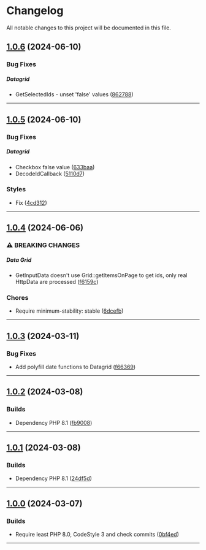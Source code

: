 <!--- BEGIN HEADER -->
# Changelog

All notable changes to this project will be documented in this file.
<!--- END HEADER -->

## [1.0.6](https://github.com/liquiddesign/grid/compare/v1.0.5...v1.0.6) (2024-06-10)

### Bug Fixes


##### Datagrid

* GetSelectedIds - unset 'false' values ([862788](https://github.com/liquiddesign/grid/commit/8627880fb74a371cca5791b457d7e0bb68bf01f5))


---

## [1.0.5](https://github.com/liquiddesign/grid/compare/v1.0.4...v1.0.5) (2024-06-10)

### Bug Fixes


##### Datagrid

* Checkbox false value ([633baa](https://github.com/liquiddesign/grid/commit/633baa624c6314150e38b4bc755b0701004a707a))
* DecodeIdCallback ([5110d7](https://github.com/liquiddesign/grid/commit/5110d7b5c98630b3a293d84267ef46fd3a9e7cdc))

### Styles

* Fix ([4cd312](https://github.com/liquiddesign/grid/commit/4cd312a6fbf7d9117e2900ef0a01cf3d55c3ef22))


---

## [1.0.4](https://github.com/liquiddesign/grid/compare/v1.0.3...v1.0.4) (2024-06-06)

### ⚠ BREAKING CHANGES


##### Data Grid

* GetInputData doesn't use Grid::getItemsOnPage to get ids, only real HttpData are processed ([f6159c](https://github.com/liquiddesign/grid/commit/f6159cb451be1542f2e063437ce776706a3e1a4a))

### Chores

* Require minimum-stability: stable ([6dcefb](https://github.com/liquiddesign/grid/commit/6dcefbb0ff11cdfdc5c11a81a39227f04361a8df))


---

## [1.0.3](https://github.com/liquiddesign/grid/compare/v1.0.2...v1.0.3) (2024-03-11)

### Bug Fixes

* Add polyfill date functions to Datagrid ([f66369](https://github.com/liquiddesign/grid/commit/f663696e080b697e3ee71b85e8715f6a0dc90c07))


---

## [1.0.2](https://github.com/liquiddesign/grid/compare/v1.0.1...v1.0.2) (2024-03-08)

### Builds

* Dependency PHP 8.1 ([fb9008](https://github.com/liquiddesign/grid/commit/fb900837767908c27b5b77dd5d71d05feeb645c3))


---

## [1.0.1](https://github.com/liquiddesign/grid/compare/v1.0.0...v1.0.1) (2024-03-08)

### Builds

* Dependency PHP 8.1 ([24df5d](https://github.com/liquiddesign/grid/commit/24df5d2c445405fbabd8566a152b283bdcf6c835))


---

## [1.0.0](https://github.com/liquiddesign/grid/compare/v0.1.10...v1.0.0) (2024-03-07)

### Builds

* Require least PHP 8.0, CodeStyle 3 and check commits ([0bf4ed](https://github.com/liquiddesign/grid/commit/0bf4ed071c93c2b6005a732ae3592d33615f11f2))


---

